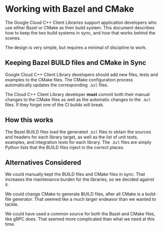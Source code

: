 # Working with Bazel and CMake

The Google Cloud C++ Client Libraries support application developers who use
either Bazel or CMake as their build system. This document describes how to
keep the two build systems in sync, and how that works behind the scenes.

The design is very simple, but requires a minimal of discipline to work.

## Keeping Bazel BUILD files and CMake in Sync

Google Cloud C++ Client Library developers should add new files, tests and
examples to the CMake files.  The CMake configuration process automatically
updates the corresponding `.bzl` files.

The Cloud C++ Client Library developer **must** commit both their manual changes
to the CMake files as well as the automatic changes to the `.bzl` files. If they
forget one of the CI builds will break.

## How this works

The Bazel BUILD files load the generated `.bzl` files to obtain the sources and
headers for each library target, as well as the list of unit tests, examples,
and integration tests for each library.  The `.bzl` files are simply Python
lists that the BUILD files inject in the correct places.

## Alternatives Considered

We could manually kept the BUILD files and CMake files in sync. That increases
the maintenance burden for the libraries, so we decided against it.

We could change CMake to generate BUILD files, after all CMake is a build-file
generator. That seemed like a much larger endeavor than we wanted to tackle.

We could have used a common source for both the Bazel and CMake files, like gRPC
does. That seemed more complicated than what we need at this time.
